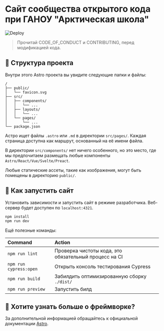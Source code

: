 # Сайт сообщества открытого кода при ГАНОУ "Арктическая школа"

![Deploy](https://github.com/arctic-school/arctic-school.github.io/actions/workflows/deploy.yml/badge.svg)

> Прочитай CODE_OF_CONDUCT и CONTRIBUTING, перед модификацией кода.

## 🚀 Структура проекта

Внутри этого Astro проекта вы увидите следующие папки и файлы:

```text
/
├── public/
│   └── favicon.svg
├── src/
│   ├── components/
│   │   └── ...
│   ├── layouts/
│   │   └── ...
│   └── pages/
│       └── ...
└── package.json
```

Астро ищет файлы `.astro` или `.md` в директории `src/pages/`. Каждая страница доступна как маршрут, основанный на её имени файла.

В директории `src/components/` нет ничего особенного, но это место, где мы предпочитаем размещать любые компоненты `Astro/React/Vue/Svelte/Preact`.

Любые статические ассеты, такие как изображения, могут быть помещены в директорию `public/`.

## 🧞 Как запустить сайт

Установить зависимости и запустить сайт в режиме разработчика. Веб-сервер будет доступен по `localhost:4321`.

```sh
npm install
npm run dev
```

Ещё полезные команды:

| Command                | Action                                                |
| :--------------------- | :---------------------------------------------------- |
| `npm run lint`         | Проверка чистоты кода, это обязательный процесс на CI |
| `npm run cypress:open` | Открыть консоль тестирования Cypress                  |
| `npm run build`        | Забилдить оптимизированную сборку `./dist/`           |
| `npm run preview`      | Запустить билд                                        |

## 👀 Хотите узнать больше о фреймворке?

За дополнительной информацией обращайтесь к официальной документации [Astro](https://docs.astro.build).
